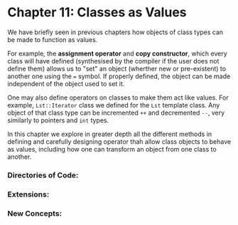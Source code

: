 # Chapter 11: Classes as Values
We have briefly seen in previous chapters how objects of class types can be made to function as values.

For example, the **assignment operator** and **copy constructor**, which every class will have defined (synthesised by the compiler if the user does not define them) allows us to "set" an object (wherther new or pre-existent) to another one using the `=` symbol. If properly defined, the object can be made independent of the object used to set it.

One may also define operators on classes to make them act like values. For example, `Lst::Iterator` class we defined for the `Lst` template class. Any object of that class type can be incremented `++` and decremented `--`, very similarly to pointers and `int` types.

In this chapter we explore in greater depth all the different methods in defining and carefully designing operator thah allow class objects to behave as values, including how one can transform an object from one class to another.

### Directories of Code:

### Extensions:

### New Concepts:

